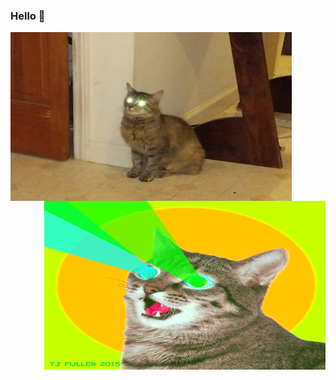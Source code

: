 ### Hello :clown_face:

<table><tr>
<img align="left" height="270px" width="450px" src="https://github.com/robertodr/robertodr/blob/master/img/hamilton-jacobi.jpg" style="float: left" />
<img align="right" height="270px" width="450px" src="https://github.com/robertodr/robertodr/blob/master/img/laser-eye-cat.gif" style="float: right" />
</tr></table>


<!--
**robertodr/robertodr** is a ✨ _special_ ✨ repository because its `README.md` (this file) appears on your GitHub profile.

Here are some ideas to get you started:

- 🔭 I’m currently working on ...
- 🌱 I’m currently learning ...
- 👯 I’m looking to collaborate on ...
- 🤔 I’m looking for help with ...
- 💬 Ask me about ...
- 📫 How to reach me: ...
- 😄 Pronouns: ...
- ⚡ Fun fact: ...
-->
